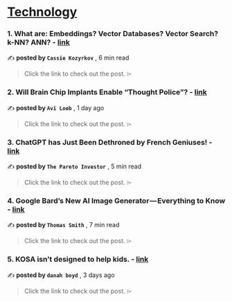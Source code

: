 
<h1><a href=https://medium.com/tag/technology/recommended target="_blank" rel="noopener noreferrer">Technology</a></h1>
<h3>1. What are: Embeddings? Vector Databases? Vector Search? k-NN? ANN? - <a href=https://medium.com/@kozyrkov/what-are-embeddings-vector-databases-vector-search-k-nn-ann-9eb35f715c94?source=tag_recommended_feed---------0-84----------technology----------6a5bf2eb_9952_4851_a05f_3ec687ef6cd1------- target="_blank" rel="noopener noreferrer">link</a></h3>

✍️ **posted by `Cassie Kozyrkov`** <date> , 6 min read</date>

<blockquote>Click the link to check out the post. ⌲</blockquote>

<h3>2. Will Brain Chip Implants Enable “Thought Police”? - <a href=https://medium.com/@avi-loeb/will-brain-chip-implants-enable-thought-police-5c9a1e4f84d1?source=tag_recommended_feed---------1-107----------technology----------6a5bf2eb_9952_4851_a05f_3ec687ef6cd1------- target="_blank" rel="noopener noreferrer">link</a></h3>

✍️ **posted by `Avi Loeb`** <date> , 1 day ago</date>

<blockquote>Click the link to check out the post. ⌲</blockquote>

<h3>3. ChatGPT has Just Been Dethroned by French Geniuses! - <a href=https://medium.com/@pareto_investor/chatgpt-has-just-been-dethroned-by-french-geniuses-bcee41843775?source=tag_recommended_feed---------2-85----------technology----------6a5bf2eb_9952_4851_a05f_3ec687ef6cd1------- target="_blank" rel="noopener noreferrer">link</a></h3>

✍️ **posted by `The Pareto Investor`** <date> , 5 min read</date>

<blockquote>Click the link to check out the post. ⌲</blockquote>

<h3>4. Google Bard’s New AI Image Generator — Everything to Know - <a href=https://medium.com/the-generator/google-bards-new-ai-image-generator-everything-to-know-7180e52a7554?source=tag_recommended_feed---------3-84----------technology----------6a5bf2eb_9952_4851_a05f_3ec687ef6cd1------- target="_blank" rel="noopener noreferrer">link</a></h3>

✍️ **posted by `Thomas Smith`** <date> , 7 min read</date>

<blockquote>Click the link to check out the post. ⌲</blockquote>

<h3>5. KOSA isn’t designed to help kids. - <a href=https://medium.com/@zephoria/kosa-isnt-designed-to-help-kids-335ab57cddae?source=tag_recommended_feed---------4-107----------technology----------6a5bf2eb_9952_4851_a05f_3ec687ef6cd1------- target="_blank" rel="noopener noreferrer">link</a></h3>

✍️ **posted by `danah boyd`** <date> , 3 days ago</date>

<blockquote>Click the link to check out the post. ⌲</blockquote>


